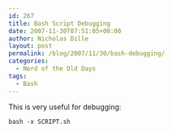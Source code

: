 ```yaml
---
id: 267
title: Bash Script Debugging
date: 2007-11-30T07:51:05+00:00
author: Nicholas Dille
layout: post
permalink: /blog/2007/11/30/bash-debugging/
categories:
  - Nerd of the Old Days
tags:
  - Bash
---
```

This is very useful for debugging:<!--more-->

`bash -x SCRIPT.sh`